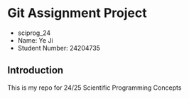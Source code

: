 # Git Assignment Project
* sciprog_24
* Name: Ye Ji
* Student Number: 24204735

## Introduction

This is my repo for 24/25 Scientific Programming Concepts
